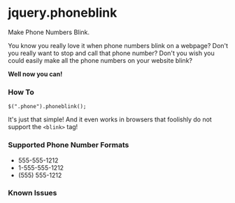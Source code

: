 jquery.phoneblink
=================

Make Phone Numbers Blink.

You know you really love it when phone numbers blink on a webpage? Don't you
really want to stop and call that phone number? Don't you wish you could
easily make all the phone numbers on your website blink?

**Well now you can!**

### How To ###

```
$(".phone").phoneblink();
```

It's just that simple! And it even works in browsers that foolishly do not support the `<blink>` tag!

### Supported Phone Number Formats ###

* 555-555-1212
* 1-555-555-1212
* (555) 555-1212

### Known Issues ###